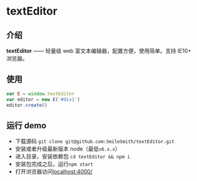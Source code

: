 
# textEditor

## 介绍

**textEditor** —— 轻量级 web 富文本编辑器，配置方便，使用简单。支持 IE10+ 浏览器。


## 使用

```javascript
var E = window.textEditor
var editor = new E('#div1')
editor.create()
```


## 运行 demo

- 下载源码 `git clone git@github.com:SmileSmith/textEditor.git`
- 安装或者升级最新版本 node（最低`v6.x.x`）
- 进入目录，安装依赖包 `cd textEditor && npm i`
- 安装包完成之后，运行`npm start`
- 打开浏览器访问[localhost:4000/](http://localhost:4000/)


